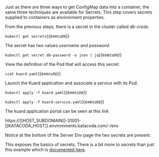 Just as there are three ways to get ConfigMap data into a container, the same three techniques are available for Secrets. This step covers secrets supplied to containers as environment properties.

From the previous steps, there is a secret in the cluster called _db-creds_.

`kubectl get secrets`{{execute}}

The secret has two values _username_ and _password_.

`kubectl get secret db-password -o json | jq`{{execute}}

View the definition of the Pod that will access this secret.

`ccat kuard.yaml`{{execute}}

Launch the Kuard application and associate a service with its Pod.

`kubectl apply -f kuard.yaml`{{execute}}

`kubectl apply -f kuard-service.yaml`{{execute}}

The kuard application portal can be seen at this link

https://[[HOST_SUBDOMAIN]]-31001-[[KATACODA_HOST]].environments.katacoda.com/-/env

Notice at the bottom of the Server Env page the two secrets are present.

This exposes the basics of secrets. There is a bit more to secrets than just this example which is [documented here](https://kubernetes.io/docs/concepts/configuration/secret/).

